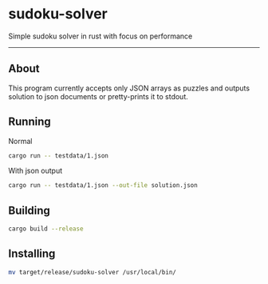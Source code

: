 # sudoku-solver

Simple sudoku solver in rust with focus on performance

---

## About

This program currently accepts only JSON arrays as puzzles and outputs solution to json documents or pretty-prints it to stdout.

## Running

Normal

```bash
cargo run -- testdata/1.json
```

With json output

```bash
cargo run -- testdata/1.json --out-file solution.json
```

## Building

```bash
cargo build --release
```

## Installing

```bash
mv target/release/sudoku-solver /usr/local/bin/
```
